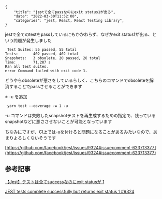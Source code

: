 ```metadata
{
    "title": "jestで全てpassなのにexit status1が出る",
    "date": "2022-03-30T11:52:00",
    "categories": "jest, React, React Testing Library",
}
```

jestで全てのtestをpassしているにもかかわらず、なぜかexit status1が出る、という問題が発生しました

```vim
 Test Suites: 55 passed, 55 total
Tests:       402 passed, 402 total
Snapshots:   3 obsolete, 20 passed, 20 total
Time:        71.287 s
Ran all test suites.
error Command failed with exit code 1.
```

どうやらobsoleteが悪さをしているらしく、こちらのコマンドでobsoleteを解消することでpassさせることができます

※ -u を追加

```vim
 yarn test --coverage -w 1 -u
```

-u コマンドは失敗したsnapshotテストを再生成するための指定で、残っているsnapshotなどに悪ささせないことが可能となっています

ちなみにですが、CI上では-uを付けると問題になることがあるみたいなので、あまりよろしくないそうです

[https://github.com/facebook/jest/issues/9324#issuecomment-623713377](https://github.com/facebook/jest/issues/9324#issuecomment-623713377)

## 参考記事

[【Jest】テストは全てsuccessなのにexit statusが 1](https://uga-box.hatenablog.com/entry/2020/07/23/000000)

[JEST tests complete successfully but returns exit status 1 #9324](https://github.com/facebook/jest/issues/9324)
